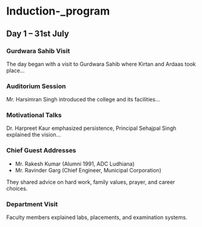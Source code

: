 # Induction-_program

## Day 1 – 31st July

### Gurdwara Sahib Visit
The day began with a visit to Gurdwara Sahib where Kirtan and Ardaas took place...

### Auditorium Session
Mr. Harsimran Singh introduced the college and its facilities...

### Motivational Talks
Dr. Harpreet Kaur emphasized persistence, Principal Sehajpal Singh explained the vision...

### Chief Guest Addresses
- Mr. Rakesh Kumar (Alumni 1991, ADC Ludhiana)
- Mr. Ravinder Garg (Chief Engineer, Municipal Corporation)

They shared advice on hard work, family values, prayer, and career choices.

### Department Visit
Faculty members explained labs, placements, and examination systems.
